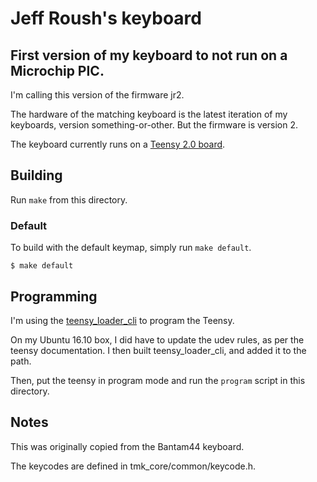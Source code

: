 Jeff Roush's keyboard
======================

## First version of my keyboard to not run on a Microchip PIC.

I'm calling this version of the firmware jr2.

The hardware of the matching keyboard is the latest iteration of my keyboards, version something-or-other. But the firmware is version 2.

The keyboard currently runs on a [Teensy 2.0 board](https://www.pjrc.com/store/teensy.html).

## Building

Run `make` from this directory.

### Default
To build with the default keymap, simply run `make default`.

```
$ make default
```
## Programming

I'm using the [teensy_loader_cli](https://www.pjrc.com/teensy/loader_cli.html) to program the Teensy.

On my Ubuntu 16.10 box, I did have to update the udev rules, as per the teensy documentation. I then built teensy_loader_cli, and added it to the path.

Then, put the teensy in program mode and run the `program` script in this directory.

## Notes

This was originally copied from the Bantam44 keyboard.

The keycodes are defined in tmk_core/common/keycode.h.
